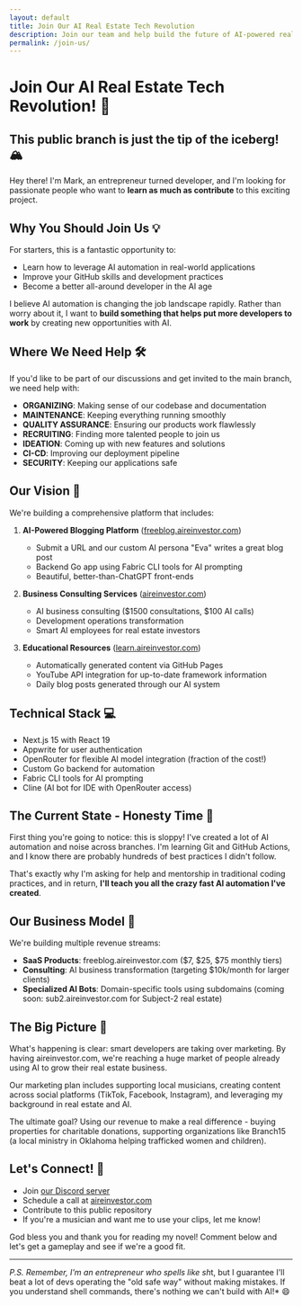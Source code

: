 ```yaml
---
layout: default
title: Join Our AI Real Estate Tech Revolution
description: Join our team and help build the future of AI-powered real estate technology
permalink: /join-us/
---
```


# Join Our AI Real Estate Tech Revolution! 🚀

## This public branch is just the tip of the iceberg! 🏔️

Hey there! I'm Mark, an entrepreneur turned developer, and I'm looking for passionate people who want to **learn as much as contribute** to this exciting project.

## Why You Should Join Us 💡

For starters, this is a fantastic opportunity to:
- Learn how to leverage AI automation in real-world applications
- Improve your GitHub skills and development practices
- Become a better all-around developer in the AI age

I believe AI automation is changing the job landscape rapidly. Rather than worry about it, I want to **build something that helps put more developers to work** by creating new opportunities with AI.

## Where We Need Help 🛠️

If you'd like to be part of our discussions and get invited to the main branch, we need help with:
- **ORGANIZING**: Making sense of our codebase and documentation
- **MAINTENANCE**: Keeping everything running smoothly
- **QUALITY ASSURANCE**: Ensuring our products work flawlessly
- **RECRUITING**: Finding more talented people to join us
- **IDEATION**: Coming up with new features and solutions
- **CI-CD**: Improving our deployment pipeline
- **SECURITY**: Keeping our applications safe

## Our Vision 🔭

We're building a comprehensive platform that includes:

1. **AI-Powered Blogging Platform** ([freeblog.aireinvestor.com](https://freeblog.aireinvestor.com))
   - Submit a URL and our custom AI persona "Eva" writes a great blog post
   - Backend Go app using Fabric CLI tools for AI prompting
   - Beautiful, better-than-ChatGPT front-ends

2. **Business Consulting Services** ([aireinvestor.com](https://aireinvestor.com))
   - AI business consulting ($1500 consultations, $100 AI calls)
   - Development operations transformation
   - Smart AI employees for real estate investors

3. **Educational Resources** ([learn.aireinvestor.com](https://learn.aireinvestor.com))
   - Automatically generated content via GitHub Pages
   - YouTube API integration for up-to-date framework information
   - Daily blog posts generated through our AI system

## Technical Stack 💻

- Next.js 15 with React 19
- Appwrite for user authentication
- OpenRouter for flexible AI model integration (fraction of the cost!)
- Custom Go backend for automation
- Fabric CLI tools for AI prompting
- Cline (AI bot for IDE with OpenRouter access)

## The Current State - Honesty Time 🤔

First thing you're going to notice: this is sloppy! I've created a lot of AI automation and noise across branches. I'm learning Git and GitHub Actions, and I know there are probably hundreds of best practices I didn't follow.

That's exactly why I'm asking for help and mentorship in traditional coding practices, and in return, **I'll teach you all the crazy fast AI automation I've created**.

## Our Business Model 💼

We're building multiple revenue streams:
- **SaaS Products**: freeblog.aireinvestor.com ($7, $25, $75 monthly tiers)
- **Consulting**: AI business transformation (targeting $10k/month for larger clients)
- **Specialized AI Bots**: Domain-specific tools using subdomains (coming soon: sub2.aireinvestor.com for Subject-2 real estate)

## The Big Picture 🌟

What's happening is clear: smart developers are taking over marketing. By having aireinvestor.com, we're reaching a huge market of people already using AI to grow their real estate business.

Our marketing plan includes supporting local musicians, creating content across social platforms (TikTok, Facebook, Instagram), and leveraging my background in real estate and AI.

The ultimate goal? Using our revenue to make a real difference - buying properties for charitable donations, supporting organizations like Branch15 (a local ministry in Oklahoma helping trafficked women and children).

## Let's Connect! 🤝

- Join [our Discord server](https://discord.com/channels/1356944582423613520/1356944583233372252)
- Schedule a call at [aireinvestor.com](https://aireinvestor.com)
- Contribute to this public repository
- If you're a musician and want me to use your clips, let me know!

God bless you and thank you for reading my novel! Comment below and let's get a gameplay and see if we're a good fit.

---

*P.S. Remember, I'm an entrepreneur who spells like sh*t, but I guarantee I'll beat a lot of devs operating the "old safe way" without making mistakes. If you understand shell commands, there's nothing we can't build with AI!* 😄 